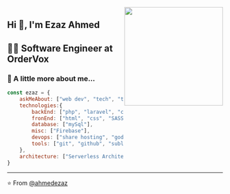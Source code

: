 <img align='right' src="https://lh3.googleusercontent.com/proxy/whKfudk1E3FkvTlcdpnxB6x1z0uW74A08IlPQJsuei93F-umSxGneonF3VRz9xdOH_aGbaNRC7YWWGgp49MF7S9Ka-RMum7rEjNWS2fjq6c45khrsZNmDcUG2Sjn0jn2smG6VsNyCWY9_g8blUsyPebmSyxnpACBDs1hkmYOjphH_YpqaHB3tnZwt_V3AepJUo5edbro" width="230">

## Hi 👋, I'm Ezaz Ahmed
## 👨‍💻 **Software Engineer** at OrderVox  



### 📝 A little more about me...  

```javascript
const ezaz = {
    askMeAbout: ["web dev", "tech", "tv series"],
    technologies:{
        backEnd: ["php", "laravel", "codeigniter"],
        fronEnd: ["html", "css", "SASS" "javascript", "react.js", "bootstrap", "ajax", "materialize", "flux"],
        database: ["mySql"],
        misc: ["Firebase"],
        devops: ["share hosting", "godaddy", "siteground"],
        tools: ["git", "github", "sublime", "visual studio", "jupyter notebook"],
    },
    architecture: ["Serverless Architecture", "microservices", "event-driven", "Single page applications"],
}
```

---
⭐️ From [@ahmedezaz](https://github.com/AhmedEzaz)
